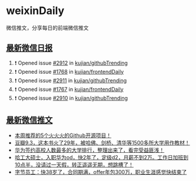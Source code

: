 # weixinDaily
微信推文，分享每日的前端微信推文

## [最新微信日报](https://github.com/kujian/weixinDaily/issues)

<!--START_SECTION:activity-->
1. ❗ Opened issue [#2912](https://github.com/kujian/githubTrending/issues/2912) in [kujian/githubTrending](https://github.com/kujian/githubTrending)
2. ❗ Opened issue [#1768](https://github.com/kujian/frontendDaily/issues/1768) in [kujian/frontendDaily](https://github.com/kujian/frontendDaily)
3. ❗ Opened issue [#2911](https://github.com/kujian/githubTrending/issues/2911) in [kujian/githubTrending](https://github.com/kujian/githubTrending)
4. ❗ Opened issue [#1767](https://github.com/kujian/frontendDaily/issues/1767) in [kujian/frontendDaily](https://github.com/kujian/frontendDaily)
5. ❗ Opened issue [#2910](https://github.com/kujian/githubTrending/issues/2910) in [kujian/githubTrending](https://github.com/kujian/githubTrending)
<!--END_SECTION:activity-->


## [最新微信推文](https://weixin.qdkfweb.cn/)

<!-- BLOG-POST-LIST:START -->
- [本周推荐的5个火火火的Github开源项目！](https://weixin.qdkfweb.cn/52682.html)
- [豆瓣9.3，这本书火了29年，被哈佛、剑桥、清华等1500多所大学用作教材！](https://weixin.qdkfweb.cn/52614.html)
- [华为签约高校人数最多的大学排行，整理出来了，看完受益匪浅！](https://weixin.qdkfweb.cn/52655.html)
- [哈工大硕士，入职华为od，快2年了，定级d2，月薪不到2万。工作日加班到10点半，没请过一天假，转正遥遥无期，想跳槽了！](https://weixin.qdkfweb.cn/52656.html)
- [字节员工：快38岁了，合同期满，offer年包300万，职业生涯感觉快结束了](https://weixin.qdkfweb.cn/52658.html)
<!-- BLOG-POST-LIST:END -->